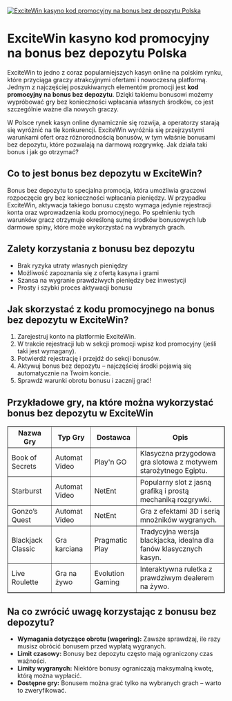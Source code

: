 [![ExciteWin kasyno kod promocyjny na bonus bez depozytu Polska](https://123-caf.pages.dev/gitsignup.png)](https://vrmoo.ru/Bt82HjjY)

<h1>ExciteWin kasyno kod promocyjny na bonus bez depozytu Polska</h1> <p>ExciteWin to jedno z coraz popularniejszych kasyn online na polskim rynku, które przyciąga graczy atrakcyjnymi ofertami i nowoczesną platformą. Jednym z najczęściej poszukiwanych elementów promocji jest <strong>kod promocyjny na bonus bez depozytu</strong>. Dzięki takiemu bonusowi możemy wypróbować gry bez konieczności wpłacania własnych środków, co jest szczególnie ważne dla nowych graczy.</p>  <p>W Polsce rynek kasyn online dynamicznie się rozwija, a operatorzy starają się wyróżnić na tle konkurencji. ExciteWin wyróżnia się przejrzystymi warunkami ofert oraz różnorodnością bonusów, w tym właśnie bonusami bez depozytu, które pozwalają na darmową rozgrywkę. Jak działa taki bonus i jak go otrzymać?</p>  <h2>Co to jest bonus bez depozytu w ExciteWin?</h2> <p>Bonus bez depozytu to specjalna promocja, która umożliwia graczowi rozpoczęcie gry bez konieczności wpłacania pieniędzy. W przypadku ExciteWin, aktywacja takiego bonusu często wymaga jedynie rejestracji konta oraz wprowadzenia kodu promocyjnego. Po spełnieniu tych warunków gracz otrzymuje określoną sumę środków bonusowych lub darmowe spiny, które może wykorzystać na wybranych grach.</p>  <h2>Zalety korzystania z bonusu bez depozytu</h2> <ul>   <li>Brak ryzyka utraty własnych pieniędzy</li>   <li>Możliwość zapoznania się z ofertą kasyna i grami</li>   <li>Szansa na wygranie prawdziwych pieniędzy bez inwestycji</li>   <li>Prosty i szybki proces aktywacji bonusu</li> </ul>  <h2>Jak skorzystać z kodu promocyjnego na bonus bez depozytu w ExciteWin?</h2> <ol>   <li>Zarejestruj konto na platformie ExciteWin.</li>   <li>W trakcie rejestracji lub w sekcji promocji wpisz kod promocyjny (jeśli taki jest wymagany).</li>   <li>Potwierdź rejestrację i przejdź do sekcji bonusów.</li>   <li>Aktywuj bonus bez depozytu – najczęściej środki pojawią się automatycznie na Twoim koncie.</li>   <li>Sprawdź warunki obrotu bonusu i zacznij grać!</li> </ol>  <h2>Przykładowe gry, na które można wykorzystać bonus bez depozytu w ExciteWin</h2> <table border="1" cellpadding="8" cellspacing="0" style="border-collapse: collapse; width: 100%;">   <thead>     <tr>       <th>Nazwa Gry</th>       <th>Typ Gry</th>       <th>Dostawca</th>       <th>Opis</th>     </tr>   </thead>   <tbody>     <tr>       <td>Book of Secrets</td>       <td>Automat Video</td>       <td>Play'n GO</td>       <td>Klasyczna przygodowa gra slotowa z motywem starożytnego Egiptu.</td>     </tr>     <tr>       <td>Starburst</td>       <td>Automat Video</td>       <td>NetEnt</td>       <td>Popularny slot z jasną grafiką i prostą mechaniką rozgrywki.</td>     </tr>     <tr>       <td>Gonzo’s Quest</td>       <td>Automat Video</td>       <td>NetEnt</td>       <td>Gra z efektami 3D i serią mnożników wygranych.</td>     </tr>     <tr>       <td>Blackjack Classic</td>       <td>Gra karciana</td>       <td>Pragmatic Play</td>       <td>Tradycyjna wersja blackjacka, idealna dla fanów klasycznych kasyn.</td>     </tr>     <tr>       <td>Live Roulette</td>       <td>Gra na żywo</td>       <td>Evolution Gaming</td>       <td>Interaktywna ruletka z prawdziwym dealerem na żywo.</td>     </tr>   </tbody> </table>  <h2>Na co zwrócić uwagę korzystając z bonusu bez depozytu?</h2> <ul>   <li><strong>Wymagania dotyczące obrotu (wagering):</strong> Zawsze sprawdzaj, ile razy musisz obrócić bonusem przed wypłatą wygranych.</li>   <li><strong>Limit czasowy:</strong> Bonusy bez depozytu często mają ograniczony czas ważności.</li>   <li><strong>Limity wygranych:</strong> Niektóre bonusy ograniczają maksymalną kwotę, którą można wypłacić.</li>   <li><strong>Dostępne gry:</strong> Bonusem można grać tylko na wybranych grach – warto to zweryfikować.</li> </ul>